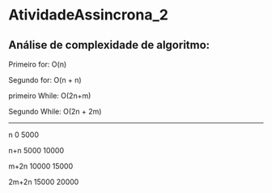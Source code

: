 # AtividadeAssincrona_2

## Análise de complexidade de algoritmo:
<p aling="center"> 
  Primeiro for: O(n)
</p>
<p aling="center"> 
  Segundo for: O(n + n)
</p>
<p aling="center"> 
  primeiro While: O(2n+m)
</p>
<p aling="center"> 
  Segundo While: O(2n + 2m)
</p>

<hr></hr>

<p aling="center"> 
  n	0	5000	
</p>

<p aling="center"> 
  n+n	5000	10000
</p>

<p aling="center"> 
  m+2n	10000	15000	
</p>

<p aling="center"> 
  2m+2n	15000	20000	
</p>




	




